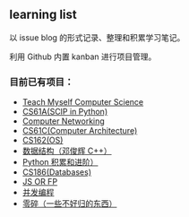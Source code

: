 ## learning list

以 issue blog 的形式记录、整理和积累学习笔记。

利用 Github 内置 kanban 进行项目管理。

### 目前已有项目：
- [Teach Myself Computer Science](https://github.com/xxleyi/learning_list/projects/7)
- [CS61A(SCIP in Python)](https://github.com/xxleyi/learning_list/projects/1)
- [Computer Networking](https://github.com/xxleyi/learning_list/projects/10)
- [CS61C(Computer Architecture)](https://github.com/xxleyi/learning_list/projects/8)
- [CS162(OS)](https://github.com/xxleyi/learning_list/projects/9)
- [数据结构（邓俊辉 C++）](https://github.com/xxleyi/learning_list/projects/2)
- [Python 积累和进阶）](https://github.com/xxleyi/learning_list/projects/11)
- [CS186(Databases)](https://github.com/xxleyi/learning_list/projects/12)
- [JS OR FP](https://github.com/xxleyi/learning_list/projects/3)
- [并发编程](https://github.com/xxleyi/learning_list/projects/5)
- [零碎（一些不好归的东西）](https://github.com/xxleyi/learning_list/projects/4)
